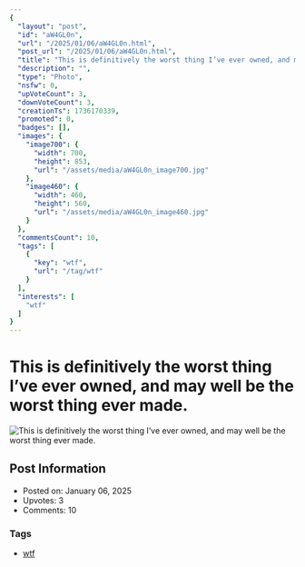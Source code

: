 ```yaml
---
{
  "layout": "post",
  "id": "aW4GL0n",
  "url": "/2025/01/06/aW4GL0n.html",
  "post_url": "/2025/01/06/aW4GL0n.html",
  "title": "This is definitively the worst thing I’ve ever owned, and may well be the worst thing ever made.",
  "description": "",
  "type": "Photo",
  "nsfw": 0,
  "upVoteCount": 3,
  "downVoteCount": 3,
  "creationTs": 1736170339,
  "promoted": 0,
  "badges": [],
  "images": {
    "image700": {
      "width": 700,
      "height": 853,
      "url": "/assets/media/aW4GL0n_image700.jpg"
    },
    "image460": {
      "width": 460,
      "height": 560,
      "url": "/assets/media/aW4GL0n_image460.jpg"
    }
  },
  "commentsCount": 10,
  "tags": [
    {
      "key": "wtf",
      "url": "/tag/wtf"
    }
  ],
  "interests": [
    "wtf"
  ]
}
---
```


# This is definitively the worst thing I’ve ever owned, and may well be the worst thing ever made.

![This is definitively the worst thing I’ve ever owned, and may well be the worst thing ever made.](/assets/media/aW4GL0n_image700.jpg)

## Post Information

- Posted on: January 06, 2025
- Upvotes: 3
- Comments: 10

### Tags

- [wtf](/tag/wtf)
